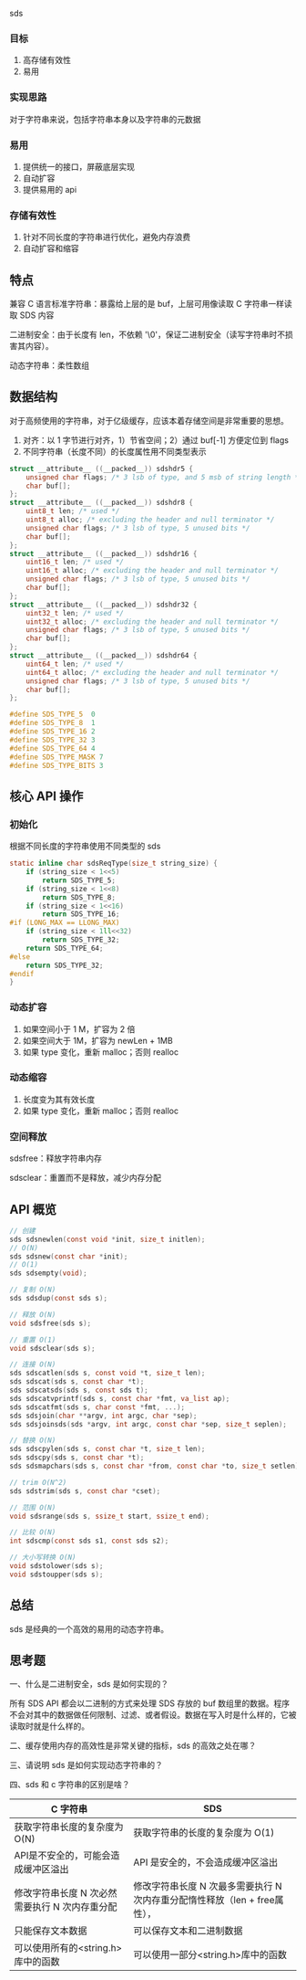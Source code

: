 sds

### 目标

1. 高存储有效性 
2. 易用

### 实现思路

对于字符串来说，包括字符串本身以及字符串的元数据

### 易用

1. 提供统一的接口，屏蔽底层实现
2. 自动扩容
3. 提供易用的 api

### 存储有效性

1. 针对不同长度的字符串进行优化，避免内存浪费
2. 自动扩容和缩容

## 特点

兼容 C 语言标准字符串：暴露给上层的是 buf，上层可用像读取 C 字符串一样读取 SDS 内容

二进制安全：由于长度有 len，不依赖 '\0'，保证二进制安全（读写字符串时不损害其内容）。

动态字符串：柔性数组

## 数据结构

对于高频使用的字符串，对于亿级缓存，应该本着存储空间是非常重要的思想。

1. 对齐：以 1 字节进行对齐，1）节省空间；2）通过 buf[-1] 方便定位到 flags
2. 不同字符串（长度不同）的长度属性用不同类型表示

```c
struct __attribute__ ((__packed__)) sdshdr5 {
    unsigned char flags; /* 3 lsb of type, and 5 msb of string length */
    char buf[];
};
struct __attribute__ ((__packed__)) sdshdr8 {
    uint8_t len; /* used */
    uint8_t alloc; /* excluding the header and null terminator */
    unsigned char flags; /* 3 lsb of type, 5 unused bits */
    char buf[];
};
struct __attribute__ ((__packed__)) sdshdr16 {
    uint16_t len; /* used */
    uint16_t alloc; /* excluding the header and null terminator */
    unsigned char flags; /* 3 lsb of type, 5 unused bits */
    char buf[];
};
struct __attribute__ ((__packed__)) sdshdr32 {
    uint32_t len; /* used */
    uint32_t alloc; /* excluding the header and null terminator */
    unsigned char flags; /* 3 lsb of type, 5 unused bits */
    char buf[];
};
struct __attribute__ ((__packed__)) sdshdr64 {
    uint64_t len; /* used */
    uint64_t alloc; /* excluding the header and null terminator */
    unsigned char flags; /* 3 lsb of type, 5 unused bits */
    char buf[];
};

#define SDS_TYPE_5  0
#define SDS_TYPE_8  1
#define SDS_TYPE_16 2
#define SDS_TYPE_32 3
#define SDS_TYPE_64 4
#define SDS_TYPE_MASK 7
#define SDS_TYPE_BITS 3
```



## 核心 API 操作

### 初始化

根据不同长度的字符串使用不同类型的 sds

```c
static inline char sdsReqType(size_t string_size) {
    if (string_size < 1<<5)
        return SDS_TYPE_5;
    if (string_size < 1<<8)
        return SDS_TYPE_8;
    if (string_size < 1<<16)
        return SDS_TYPE_16;
#if (LONG_MAX == LLONG_MAX)
    if (string_size < 1ll<<32)
        return SDS_TYPE_32;
    return SDS_TYPE_64;
#else
    return SDS_TYPE_32;
#endif
}
```



### 动态扩容

1. 如果空间小于 1 M，扩容为 2 倍
2. 如果空间大于 1M，扩容为  newLen + 1MB 
3. 如果 type 变化，重新 malloc；否则 realloc

### 动态缩容

1. 长度变为其有效长度
2. 如果 type 变化，重新 malloc；否则 realloc

### 空间释放

sdsfree：释放字符串内存

sdsclear：重置而不是释放，减少内存分配



## API 概览

```c
// 创建
sds sdsnewlen(const void *init, size_t initlen);
// O(N)
sds sdsnew(const char *init);
// O(1)
sds sdsempty(void);

// 复制 O(N)
sds sdsdup(const sds s);

// 释放 O(N)
void sdsfree(sds s);

// 重置 O(1)
void sdsclear(sds s);

// 连接 O(N)
sds sdscatlen(sds s, const void *t, size_t len);
sds sdscat(sds s, const char *t);
sds sdscatsds(sds s, const sds t);
sds sdscatvprintf(sds s, const char *fmt, va_list ap);
sds sdscatfmt(sds s, char const *fmt, ...);
sds sdsjoin(char **argv, int argc, char *sep);
sds sdsjoinsds(sds *argv, int argc, const char *sep, size_t seplen);

// 替换 O(N)
sds sdscpylen(sds s, const char *t, size_t len);
sds sdscpy(sds s, const char *t);
sds sdsmapchars(sds s, const char *from, const char *to, size_t setlen);

// trim O(N^2)
sds sdstrim(sds s, const char *cset);

// 范围 O(N)
void sdsrange(sds s, ssize_t start, ssize_t end);

// 比较 O(N)
int sdscmp(const sds s1, const sds s2);

// 大小写转换 O(N)
void sdstolower(sds s);
void sdstoupper(sds s);
```



## 总结

sds 是经典的一个高效的易用的动态字符串。

## 思考题

一、什么是二进制安全，sds 是如何实现的？

 所有 SDS API 都会以二进制的方式来处理 SDS 存放的 buf 数组里的数据。程序不会对其中的数据做任何限制、过滤、或者假设。数据在写入时是什么样的，它被读取时就是什么样的。   

二、缓存使用内存的高效性是非常关键的指标，sds 的高效之处在哪？

三、请说明 sds 是如何实现动态字符串的？

四、sds 和 c 字符串的区别是啥？

| C 字符串                                       | SDS                                                          |
| ---------------------------------------------- | ------------------------------------------------------------ |
| 获取字符串长度的复杂度为 O(N)                  | 获取字符串的长度的复杂度为 O(1)                              |
| API是不安全的，可能会造成缓冲区溢出            | API 是安全的，不会造成缓冲区溢出                             |
| 修改字符串长度 N 次必然需要执行 N 次内存重分配 | 修改字符串长度 N 次最多需要执行 N 次内存重分配惰性释放（len + free属性）， |
| 只能保存文本数据                               | 可以保存文本和二进制数据                                     |
| 可以使用所有的<string.h>库中的函数             | 可以使用一部分<string.h>库中的函数                           |